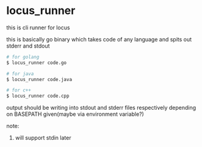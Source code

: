 # locus_runner

this is cli runner for locus

this is basically go binary which takes code of any language and spits out stderr and stdout 



```sh
# for golang
$ locus_runner code.go

# for java
$ locus_runner code.java

# for c++
$ locus_runner code.cpp
```

output should be writing into stdout and stderr files respectively depending on BASEPATH given(maybe via environment variable?) 


note:
1. will support stdin later

